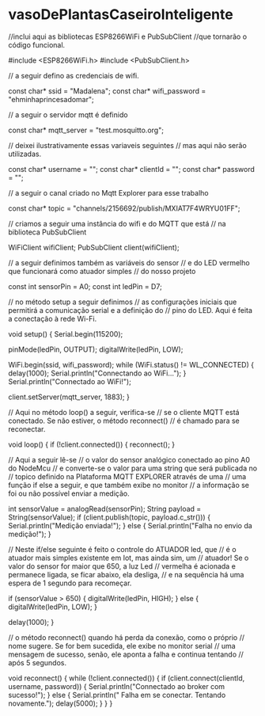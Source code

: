 # vasoDePlantasCaseiroInteligente


//inclui aqui as bibliotecas ESP8266WiFi e PubSubClient
//que tornarão o código funcional.

#include <ESP8266WiFi.h> 
#include <PubSubClient.h>

// a seguir defino as credenciais de wifi.

const char* ssid = "Madalena";
const char* wifi_password = "ehminhaprincesadomar";

// a seguir o servidor mqtt é definido

const char* mqtt_server = "test.mosquitto.org";

// deixei ilustrativamente essas variaveis seguintes
// mas aqui não serão utilizadas.

const char* username = "";
const char* clientId = "";
const char* password = "";

// a seguir o canal criado no Mqtt Explorer para esse trabalho

const char* topic = "channels/2156692/publish/MXIAT7F4WRYU01FF";

// criamos a seguir uma instância do wifi e do MQTT que está
// na biblioteca PubSubClient

WiFiClient wifiClient;
PubSubClient client(wifiClient);

// a seguir definimos também as variáveis do sensor 
// e do LED vermelho que funcionará como atuador simples
// do nosso projeto

const int sensorPin = A0;
const int ledPin = D7;

// no método setup a seguir definimos
// as configurações iniciais que permitirá a comunicação serial e a definição do 
// pino do LED. Aqui é feita a conectação à rede Wi-Fi.

void setup() {
  Serial.begin(115200);

  pinMode(ledPin, OUTPUT);
  digitalWrite(ledPin, LOW);

  WiFi.begin(ssid, wifi_password);
  while (WiFi.status() != WL_CONNECTED) {
    delay(1000);
    Serial.println("Connectando ao WiFi...");
  }
  Serial.println("Connectado ao WiFi!");

  client.setServer(mqtt_server, 1883);
}

// Aqui no método loop() a seguir, verifica-se 
// se o cliente MQTT está conectado. Se não estiver, o método reconnect()
// é chamado para se reconectar.

void loop() {
  if (!client.connected()) {
    reconnect();
  }

// Aqui a seguir lê-se
// o valor do sensor analógico conectado ao pino A0 do NodeMcu
// e converte-se o valor para uma string que será publicada no
// topico definido na Plataforma MQTT EXPLORER através de uma
// uma função if else a seguir, e que também exibe no monitor 
// a informação se foi ou não possível enviar a medição. 

  int sensorValue = analogRead(sensorPin);
  String payload = String(sensorValue);
  if (client.publish(topic, payload.c_str())) {
    Serial.println("Medição enviada!");
  } else {
    Serial.println("Falha no envio da medição!");
  }

// Neste if/else seguinte é feito o controle do ATUADOR led, que
// é o atuador mais simples existente em Iot, mas ainda sim, um 
// atuador! Se o valor do sensor for maior que 650, a luz Led 
// vermelha é acionada e permanece ligada, se ficar abaixo, ela desliga,
// e na sequência há uma espera de 1 segundo para recomeçar. 

  if (sensorValue > 650) {
    digitalWrite(ledPin, HIGH);
  } else {
    digitalWrite(ledPin, LOW);
  }

  delay(1000);
}

// o método reconnect() quando há perda da conexão, como o próprio 
// nome sugere. Se for bem sucedida, ele exibe no monitor serial
// uma mensagem de sucesso, senão, ele aponta a falha e continua tentando
// após 5 segundos.

void reconnect() {
  while (!client.connected()) {
    if (client.connect(clientId, username, password)) {
      Serial.println("Connectado ao broker com sucesso!");
    } else {
      Serial.println(" Falha em se conectar. Tentando novamente.");
      delay(5000);
    }
  }
}
